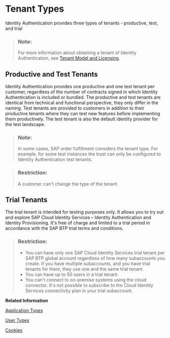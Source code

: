 <!-- loio069b25d2c12f4608b902bd618e9089f3 -->

# Tenant Types

Identity Authentication provides three types of tenants - productive, test, and trial

> ### Note:  
> For more information about obtaining a tenant of Identity Authentication, see [Tenant Model and Licensing](tenant-model-and-licensing-93160eb.md).



<a name="loio069b25d2c12f4608b902bd618e9089f3__section_gys_qkj_3xb"/>

## Productive and Test Tenants

Identity Authentication provides one productive and one test tenant per customer, regardless of the number of contracts signed in which Identity Authentication is included or bundled. The productive and test tenants are identical from technical and functional perspective, they only differ in the naming. Test tenants are provided to customers in addition to their productive tenants where they can test new features before implementing them productively. The test tenant is also the default identity provider for the test landscape.

> ### Note:  
> In some cases, SAP order fulfillment considers the tenant type. For example, for some test instances the trust can only be configured to Identity Authentication test tenants.

> ### Restriction:  
> A customer can't change the type of the tenant.



<a name="loio069b25d2c12f4608b902bd618e9089f3__section_pbf_dy3_3xb"/>

## Trial Tenants

The trial tenant is intended for testing purposes only. It allows you to try out and explore SAP Cloud Identity Services – Identity Authentication and Identity Provisioning. It's free of charge and limited to a trial period in accordance with the SAP BTP trial terms and conditions.

> ### Restriction:  
> -   You can have only one SAP Cloud Identity Services trial tenant per SAP BTP global account regardless of how many subaccounts you create. If you have multiple subaccounts, and you have trial tenants for them, they use one and the same trial tenant.
> -   You can have up to 50 users in a trial tenant.
> -   You can't connect to on-premise systems using the cloud connector. It's not possible to subscribe to the Cloud Identity Services connectivity plan in your trial subaccount.

**Related Information**  


[Application Types](application-types-8f61880.md "Application types in the administration console for SAP Cloud Identity Services.")

[User Types](user-types-70e95d1.md "")

[Cookies](cookies-e60fd04.md "")

